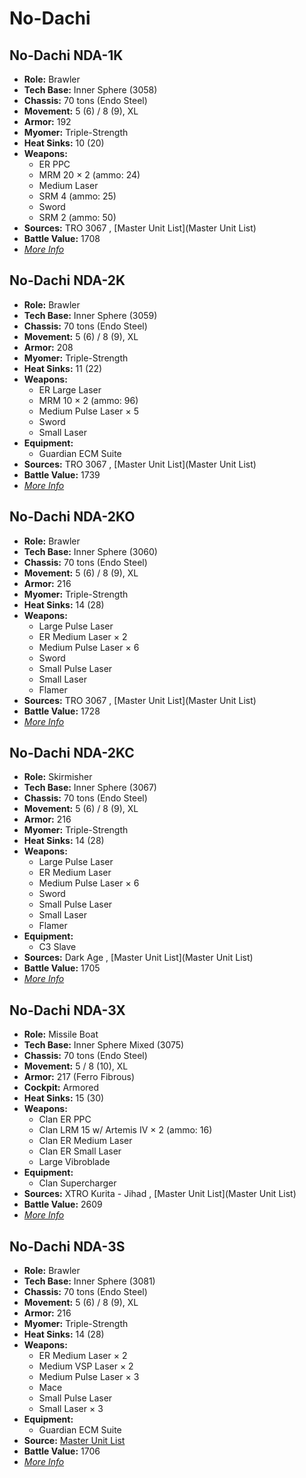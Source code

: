 # No-Dachi 

## No-Dachi NDA-1K 

- **Role:** Brawler 
- **Tech Base:** Inner Sphere (3058) 
- **Chassis:** 70 tons (Endo Steel) 
- **Movement:** 5 (6) / 8 (9), XL 
- **Armor:** 192 
- **Myomer:** Triple-Strength 
- **Heat Sinks:** 10 (20) 
- **Weapons:** 
  - ER PPC 
  - MRM 20 × 2 (ammo: 24) 
  - Medium Laser 
  - SRM 4 (ammo: 25) 
  - Sword 
  - SRM 2 (ammo: 50) 
- **Sources:** TRO 3067 , [Master Unit List](Master Unit List) 
- **Battle Value:** 1708 
- [*More Info*](no-dachi/no-dachi_nda-1k.md) 

## No-Dachi NDA-2K 

- **Role:** Brawler 
- **Tech Base:** Inner Sphere (3059) 
- **Chassis:** 70 tons (Endo Steel) 
- **Movement:** 5 (6) / 8 (9), XL 
- **Armor:** 208 
- **Myomer:** Triple-Strength 
- **Heat Sinks:** 11 (22) 
- **Weapons:** 
  - ER Large Laser 
  - MRM 10 × 2 (ammo: 96) 
  - Medium Pulse Laser × 5 
  - Sword 
  - Small Laser 
- **Equipment:** 
  - Guardian ECM Suite 
- **Sources:** TRO 3067 , [Master Unit List](Master Unit List) 
- **Battle Value:** 1739 
- [*More Info*](no-dachi/no-dachi_nda-2k.md) 

## No-Dachi NDA-2KO 

- **Role:** Brawler 
- **Tech Base:** Inner Sphere (3060) 
- **Chassis:** 70 tons (Endo Steel) 
- **Movement:** 5 (6) / 8 (9), XL 
- **Armor:** 216 
- **Myomer:** Triple-Strength 
- **Heat Sinks:** 14 (28) 
- **Weapons:** 
  - Large Pulse Laser 
  - ER Medium Laser × 2 
  - Medium Pulse Laser × 6 
  - Sword 
  - Small Pulse Laser 
  - Small Laser 
  - Flamer 
- **Sources:** TRO 3067 , [Master Unit List](Master Unit List) 
- **Battle Value:** 1728 
- [*More Info*](no-dachi/no-dachi_nda-2ko.md) 

## No-Dachi NDA-2KC 

- **Role:** Skirmisher 
- **Tech Base:** Inner Sphere (3067) 
- **Chassis:** 70 tons (Endo Steel) 
- **Movement:** 5 (6) / 8 (9), XL 
- **Armor:** 216 
- **Myomer:** Triple-Strength 
- **Heat Sinks:** 14 (28) 
- **Weapons:** 
  - Large Pulse Laser 
  - ER Medium Laser 
  - Medium Pulse Laser × 6 
  - Sword 
  - Small Pulse Laser 
  - Small Laser 
  - Flamer 
- **Equipment:** 
  - C3 Slave 
- **Sources:** Dark Age , [Master Unit List](Master Unit List) 
- **Battle Value:** 1705 
- [*More Info*](no-dachi/no-dachi_nda-2kc.md) 

## No-Dachi NDA-3X 

- **Role:** Missile Boat 
- **Tech Base:** Inner Sphere Mixed (3075) 
- **Chassis:** 70 tons (Endo Steel) 
- **Movement:** 5 / 8 (10), XL 
- **Armor:** 217 (Ferro Fibrous) 
- **Cockpit:** Armored 
- **Heat Sinks:** 15 (30) 
- **Weapons:** 
  - Clan ER PPC 
  - Clan LRM 15 w/ Artemis IV × 2 (ammo: 16) 
  - Clan ER Medium Laser 
  - Clan ER Small Laser 
  - Large Vibroblade 
- **Equipment:** 
  - Clan Supercharger 
- **Sources:** XTRO Kurita - Jihad , [Master Unit List](Master Unit List) 
- **Battle Value:** 2609 
- [*More Info*](no-dachi/no-dachi_nda-3x.md) 

## No-Dachi NDA-3S 

- **Role:** Brawler 
- **Tech Base:** Inner Sphere (3081) 
- **Chassis:** 70 tons (Endo Steel) 
- **Movement:** 5 (6) / 8 (9), XL 
- **Armor:** 216 
- **Myomer:** Triple-Strength 
- **Heat Sinks:** 14 (28) 
- **Weapons:** 
  - ER Medium Laser × 2 
  - Medium VSP Laser × 2 
  - Medium Pulse Laser × 3 
  - Mace 
  - Small Pulse Laser 
  - Small Laser × 3 
- **Equipment:** 
  - Guardian ECM Suite 
- **Source:** [Master Unit List](http://masterunitlist.info/Unit/Details/5692/no-dachi-nda-3s) 
- **Battle Value:** 1706 
- [*More Info*](no-dachi/no-dachi_nda-3s.md) 

